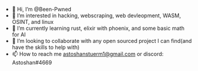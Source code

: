- 👋 Hi, I’m @Been-Pwned
- 👀 I’m interested in hacking, webscraping, web devleopment, WASM, OSINT, and linux
- 🌱 I’m currently learning rust, elixir with phoenix, and some basic math for AI
- 💞️ I’m looking to collaborate with any open sourced project I can find(and have the skills to help with)
- 📫 How to reach me astoshanstuerm1@gmail.com or discord: Astoshan#4669

<!---
Been-Pwned/Been-Pwned is a ✨ special ✨ repository because its `README.md` (this file) appears on your GitHub profile.
You can click the Preview link to take a look at your changes.
--->
